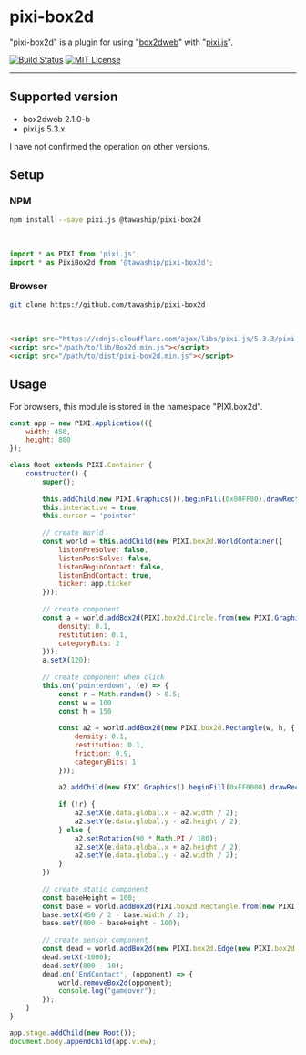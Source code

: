 # pixi-box2d

"pixi-box2d" is a plugin for using "[box2dweb](https://github.com/hecht-software/box2dweb)" with "[pixi.js](https://github.com/pixijs/pixi.js)".

[![Build Status](https://travis-ci.com/tawaship/pixi-box2d.svg?branch=master)](https://travis-ci.com/tawaship/pixi-box2d)
[![MIT License](http://img.shields.io/badge/license-MIT-blue.svg?style=flat)](LICENSE)

---

## Supported version

- box2dweb 2.1.0-b
- pixi.js 5.3.x

I have not confirmed the operation on other versions.

## Setup

### NPM

```sh
npm install --save pixi.js @tawaship/pixi-box2d
```

<br />

```javascript
import * as PIXI from 'pixi.js';
import * as PixiBox2d from '@tawaship/pixi-box2d';
```

### Browser

```sh
git clone https://github.com/tawaship/pixi-box2d
```

<br />

```html
<script src="https://cdnjs.cloudflare.com/ajax/libs/pixi.js/5.3.3/pixi.min.js"></script>
<script src="/path/to/lib/Box2d.min.js"></script>
<script src="/path/to/dist/pixi-box2d.min.js"></script>
```

## Usage

For browsers, this module is stored in the namespace "PIXI.box2d".

```javascript
const app = new PIXI.Application(({
	width: 450,
	height: 800
});

class Root extends PIXI.Container {
	constructor() {
		super();
		
		this.addChild(new PIXI.Graphics()).beginFill(0x00FF00).drawRect(0, 0, 450, 800 / 2)
		this.interactive = true;
		this.cursor = 'pointer'
		
		// create World
		const world = this.addChild(new PIXI.box2d.WorldContainer({
			listenPreSolve: false,
			listenPostSolve: false,
			listenBeginContact: false,
			listenEndContact: true,
			ticker: app.ticker
		}));
		
		// create component
		const a = world.addBox2d(PIXI.box2d.Circle.from(new PIXI.Graphics().beginFill(0xFF0000).drawCircle(100, 0, 20), {
			density: 0.1,
			restitution: 0.1,
			categoryBits: 2
		}));
		a.setX(120);
		
		// create component when click
		this.on("pointerdown", (e) => {
			const r = Math.random() > 0.5;
			const w = 100
			const h = 150
			
			const a2 = world.addBox2d(new PIXI.box2d.Rectangle(w, h, {
				density: 0.1,
				restitution: 0.1,
				friction: 0.9,
				categoryBits: 1
			}));
			
			a2.addChild(new PIXI.Graphics().beginFill(0xFF0000).drawRect(0, 0, w, h));
			
			if (!r) {
				a2.setX(e.data.global.x - a2.width / 2);
				a2.setY(e.data.global.y - a2.height / 2);
			} else {
				a2.setRotation(90 * Math.PI / 180);
				a2.setX(e.data.global.x + a2.height / 2);
				a2.setY(e.data.global.y - a2.width / 2);
			}
		})
		
		// create static component
		const baseHeight = 100;
		const base = world.addBox2d(PIXI.box2d.Rectangle.from(new PIXI.Graphics().beginFill(0x0000FF).drawRect(0, 0, 450 / 2, baseHeight), { isStatic: true }));
		base.setX(450 / 2 - base.width / 2);
		base.setY(800 - baseHeight - 100);
		
		// create sensor component
		const dead = world.addBox2d(new PIXI.box2d.Edge(new PIXI.box2d.Common.Math.b2Vec2(450 + 2000, 0), { isStatic: true, isSensor: true, maskBits: 1 }));
		dead.setX(-1000);
		dead.setY(800 - 10);
		dead.on('EndContact', (opponent) => {
			world.removeBox2d(opponent);
			console.log("gameover");
		});
	}
}

app.stage.addChild(new Root());
document.body.appendChild(app.view);
```